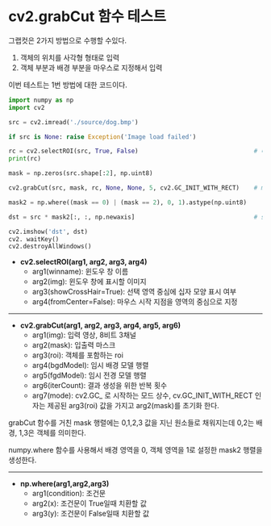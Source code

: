 # cv2.grabCut 함수 테스트 

그랩컷은 2가지 방법으로 수행할 수있다.

1. 객체의 위치를 사각형 형태로 입력
2. 객체 부분과 배경 부분을 마우스로 지정해서 입력

이번 테스트는 1번 방법에 대한 코드이다.
```python
import numpy as np
import cv2

src = cv2.imread('./source/dog.bmp')

if src is None: raise Exception('Image load failed')

rc = cv2.selectROI(src, True, False)                                # 마우스 드래그로 roi 영역을 설정
print(rc)

mask = np.zeros(src.shape[:2], np.uint8)

cv2.grabCut(src, mask, rc, None, None, 5, cv2.GC_INIT_WITH_RECT)    # mask 값이 변경된다.

mask2 = np.where((mask == 0) | (mask == 2), 0, 1).astype(np.uint8)

dst = src * mask2[:, :, np.newaxis]                                 # src는 컬러 영상이므로 차원을 맞춰줌

cv2.imshow('dst', dst)
cv2. waitKey()
cv2.destroyAllWindows()
```
+ **cv2.selectROI(arg1, arg2, arg3, arg4)**
  - arg1(winname): 윈도우 창 이름
  - arg2(img): 윈도우 창에 표시할 이미지
  - arg3(showCrossHair=True): 선택 영역 중심에 십자 모양 표시 여부
  - arg4(fromCenter=False): 마우스 시작 지점을 영역의 중심으로 지정
---
+ **cv2.grabCut(arg1, arg2, arg3, arg4, arg5, arg6)**
  - arg1(img): 입력 영상, 8비트 3채널
  - arg2(mask): 입출력 마스크
  - arg3(roi): 객체를 포함하는 roi 
  - arg4(bgdModel): 임시 배경 모델 행렬
  - arg5(fgdModel): 임시 전경 모델 행렬
  - arg6(iterCount): 결과 생성을 위한 반복 횟수
  - arg7(mode): cv2.GC_ 로 시작하는 모드 상수, cv.GC_INIT_WITH_RECT 인자는 제공된 arg3(roi) 값을 가지고 arg2(mask)를 초기화 한다.

grabCut 함수를 거친 mask 행렬에는 0,1,2,3 값을 지닌 원소들로 채워지는데 0,2는 배경, 1,3은 객체를 의미한다.

numpy.where 함수를 사용해서 배경 영역을 0, 객체 영역을 1로 설정한 mask2 행렬을 생성한다.

---
+ **np.where(arg1,arg2,arg3)**
  - arg1(condition): 조건문
  - arg2(x): 조건문이 True일때 치환할 값
  - arg3(y): 조건문이 False일때 치환할 값


